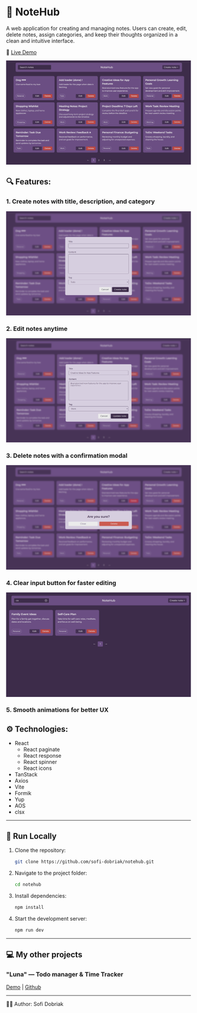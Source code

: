 # 📝 NoteHub

A web application for creating and managing notes.
Users can create, edit, delete notes, assign categories, and keep their thoughts organized in a clean and intuitive interface.

🔗 [Live Demo](https://notehub-theta.vercel.app/)  

![Home page](./public/images/notehub-home.png)

## 🔍 Features:

### 1. Create notes with title, description, and category

![Home page](./public/images/notehub-create.png)

### 2. Edit notes anytime

![Home page](./public/images/notehub-update.png)

### 3. Delete notes with a confirmation modal

![Home page](./public/images/notehub-delete.png)

### 4. Clear input button for faster editing

![Home page](./public/images/notehub-input.png)

### 5. Smooth animations for better UX


## ⚙️ Technologies:

- React
    - React paginate
    - React response
    - React spinner
    - React icons
- TanStack
- Axios
- Vite
- Formik
- Yup
- AOS
- clsx

---

## 🚀 Run Locally

1. Clone the repository:
   ```bash
   git clone https://github.com/sofi-dobriak/notehub.git
2. Navigate to the project folder:
    ```bash
    cd notehub
3. Install dependencies:
    ```bash
    npm install
4. Start the development server:
    ```bash
    npm run dev
---

## 💻 My other projects

### "Luna" — Todo manager & Time Tracker

[Demo](https://luna-todo-manager.vercel.app/) |
[Github](https://github.com/sofi-dobriak/luna-todo-manager)

---

👩‍💻 Author: Sofi Dobriak